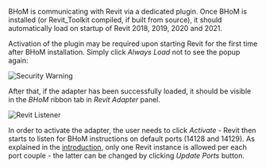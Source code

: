 BHoM is communicating with Revit via a dedicated plugin. Once BHoM is installed (or Revit_Toolkit compiled, if built from source), it should automatically load on startup of Revit 2018, 2019, 2020 and 2021. 

Activation of the plugin may be required upon starting Revit for the first time after BHoM installation. Simply click _Always Load_ not to see the popup again:

![Security Warning](https://user-images.githubusercontent.com/26874773/102640869-6e1a9f80-415b-11eb-9209-1111b3134667.png)

After that, if the adapter has been successfully loaded, it should be visible in the _BHoM_ ribbon tab in _Revit Adapter_ panel.

![Revit Listener](https://user-images.githubusercontent.com/26874773/102641715-d4ec8880-415c-11eb-927e-01d6aef79de9.png)

In order to activate the adapter, the user needs to click _Activate_ - Revit then starts to listen for BHoM instructions on default ports (14128 and 14129). As explained in the [introduction](Revit-Adapter-basics#introduction), only one Revit instance is allowed per each port couple - the latter can be changed by clicking _Update Ports_ button.